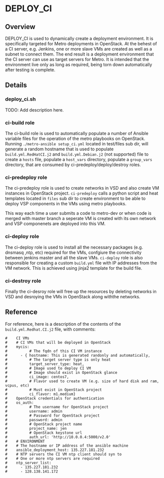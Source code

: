 # DEPLOY_CI

## Overview

DEPLOY_CI is used to dynamically create a deployment environment. It is specifically targeted for Metro deployments in OpenStack. At the behest of a CI server, e.g. Jenkins, one or more slave VMs are created as well as a subnet to connect them. The end result is a deployment environment that the CI server can use as target servers for Metro. It is intended that the environment live only as long as required, being torn down automatically after testing is complete.   

## Details

### deploy_ci.sh
TODO: Add description here.

### ci-build role

The ci-build role is used to automatically populate a number of Ansible variable files for the operation of the metro playbooks on OpenStack. Running `./metro-ansible setup_ci.yml` located in test/files sub dir,  will generate a random hostname that is used to populate `build.yml.RedHatCI.j2` and `build.yml.Debian.j2` (not supported) file to create a `hosts` file, populate a `host_vars` directory, populate a `group_vars` directory, that are consumed by ci-predeploy/deploy/destroy roles.

### ci-predeploy role

The ci-predeploy role is used to create networks in VSD and also create VM instances in OpenStack project. `ci-predeploy` calls a python script and heat templates located in `files` sub dir to create environment to be able to deploy VSP components in the VMs using metro playbooks.

This way each time a user submits a code to metro-dev or when code is merged with master branch a seperate VM is created with its own network and VSP componenets are deployed into this VM.

### ci-deploy role

The ci-deploy role is used to install all the necessary packages (e.g. dnsmasq ,ntp, etc) required for the VMs, confgiure the connectivity between jenkins master and all the slave VMs. `ci-deploy` role is also responsible for creating a custom `build.yml` file with IP addresses from the VM network. This is achieved using jinja2 template for the build file.

### ci-destroy role

Finally the ci-desroy role will free up the resources by deleting networks in VSD and desroying the VMs in OpenStack along withthe networks.

## Reference

For reference, here is a description of the contents of the `build.yml.Redhat.CI.j2` file, with comments:

```
#    CI VMs
#    # CI VMs that will be deployed in OpenStack
#    mycis:
#          # The fqdn of this CI VM instance
#      - { hostname: This is generated randonly and automatically,
#          # The target server type is only heat
#          target_server_type: heat,
#          # Image used to deploy CI VM 
#          # Image should exist in OpenStack glance
#          ci_image: centos7,
#          # Flavor used to create VM (e.g. size of hard disk and ram, vcpus, etc)
#          # Must exist in OpenStack project     
#          ci_flavor: m1.medium}
#    OpenStack credentials for authentication
#    os_auth:
#          # The username for OpenStack project
#          username: admin
#          # Password for OpenStack project
#          password: admin
#          # OpenStack project name
#          project_name: jen
#          # OpenStack keystone url
#          auth_url: 'http://10.0.0.4:5000/v2.0'
#    # ENVIRONMENT
#    # The hostname or IP address of the ansible machine
#    ansible_deployment_host: 135.227.181.232
#    # NTP servers the CI VM ntp client should syn to
#    # One or more ntp servers are required
#    ntp_server_list:
#      - 135.227.181.232
#      - 128.138.141.172
```
